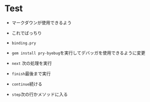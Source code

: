 # Test

* マークダウンが使用できるよう

+ これでばっちり

* ```binding.pry```

* ```gem install pry-byebug```を実行してデバッガを使用できるように変更

* ```next``` 次の処理を実行
* ```finish```最後まで実行
* ```continue```続ける
+ ```step```次の行かメソッドに入る



